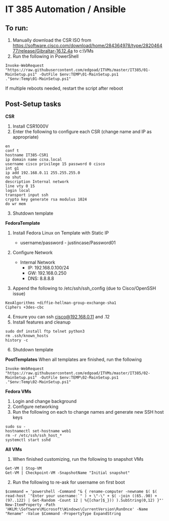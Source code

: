 # IT 385 Automation / Ansible

## To run:
1. Manually download the CSR ISO from https://software.cisco.com/download/home/284364978/type/282046477/release/Gibraltar-16.12.4a to c:\VMs
2. Run the following in PowerShell
```
Invoke-WebRequest "https://raw.githubusercontent.com/edgoad/ITVMs/master/IT385/01-MainSetup.ps1" -OutFile $env:TEMP\01-MainSetup.ps1
."$env:Temp\01-MainSetup.ps1"
```

If multiple reboots needed, restart the script after reboot

## Post-Setup tasks
**CSR**
1. Install CSR1000V
2. Enter the following to configure each CSR (change name and IP as appropriate)
```
en
conf t
hostname IT385-CSR1
ip domain name ccna.local
username cisco privilege 15 password 0 cisco
int g1
ip add 192.168.0.11 255.255.255.0
no shut
description Internal network
line vty 0 15
login local
transport input ssh
crypto key generate rsa modulus 1024
do wr mem
```
3. Shutdown template

**FedoraTemplate**
1. Install Fedora Linux on Template with Static IP
   - username/password - justincase/Password01
2. Configure Network
   - Internal Network
     - IP: 192.168.0.100/24
     - GW: 192.168.0.250
     - DNS: 8.8.8.8

3. Append the following to /etc/ssh/ssh_config (due to Cisco/OpenSSH issue)
```
KexAlgorithms +diffie-hellman-group-exchange-sha1
Ciphers +3des-cbc
```
4. Ensure you can ssh cisco@192.168.0.11 and .12
5. Install features and cleanup
```
sudo dnf install ftp telnet python3
rm .ssh/known_hosts
history -c
```
6. Shutdown template


**PostTemplates**
When all templates are finished, run the following
```
Invoke-WebRequest "https://raw.githubusercontent.com/edgoad/ITVMs/master/IT385/02-MainSetup.ps1" -OutFile $env:TEMP\02-MainSetup.ps1
."$env:Temp\02-MainSetup.ps1"
```

**Fedora VMs**
1. Login and change background
2. Configure networking
3. Run the following on each to change names and generate new SSH host keys
```
sudo su -
hostnamectl set-hostname web1
rm -r /etc/ssh/ssh_host_*
systemctl start sshd
```

**All VMs**
1. When finished customizing, run the following to snapshot VMs
```
Get-VM | Stop-VM
Get-VM | Checkpoint-VM -SnapshotName "Initial snapshot"
```
2. Run the following to re-ask for username on first boot
```
$command = 'powershell -Command "& { rename-computer -newname $( $( read-host `"Enter your username:`" ) + \"-\" + $( -join ((65..90) + (97..122) | Get-Random -Count 12 | %{[char]$_})) ).SubString(0,12) }"'
New-ItemProperty -Path 'HKLM:\Software\Microsoft\Windows\CurrentVersion\RunOnce' -Name "Rename" -Value $Command -PropertyType ExpandString
```